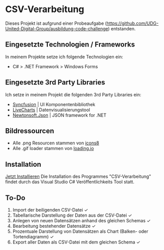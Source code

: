 # CSV-Verarbeitung
Dieses Projekt ist aufgrund einer Probeaufgabe (https://github.com/UDG-United-Digital-Group/ausbildung-code-challenge) entstanden.

## Eingesetzte Technologien / Frameworks
In meinem Projekte setze ich folgende Technologien ein:
- C# > .NET Framework > Windows Forms

## Eingesetzte 3rd Party Libraries
Ich setze in meinem Projekt die folgenden 3rd Party Libraries ein:
- [Syncfusion](https://syncfusion.com) | UI Komponentenbibliothek
- [LiveCharts](https://lvcharts.net/) | Datenvisualisierungstool
- [Newtonsoft.Json](https://www.newtonsoft.com/json) | JSON framework for .NET

## Bildressourcen
- Alle .png Resourcen stammen von [icons8](https://icons8.com/)
- Alle .gif loader stammen von [loading.io](https://loading.io/)

## Installation
[Jetzt Installieren](https://www.alexander-b.de/repo/csv-verarbeitung/index.html)
Die Installation des Programmes "CSV-Verarbeitung" findet durch das Visual Studio C# Veröffentlichkeits Tool statt.

## To-Do
1. Import der beiligenden CSV-Datei ✓
2. Tabellarische Darstellung der Daten aus der CSV-Datei ✓
3. Anlegen von neuen Datensätzen anhand des gleichen Schemas ✓
4. Bearbeitung bestehender Datensätze ✓
5. Prozentuale Darstellung von Datensätzen als Chart (Balken- oder Tortendiagramm) ✓
6. Export aller Daten als CSV-Datei mit dem gleichen Schema ✓

